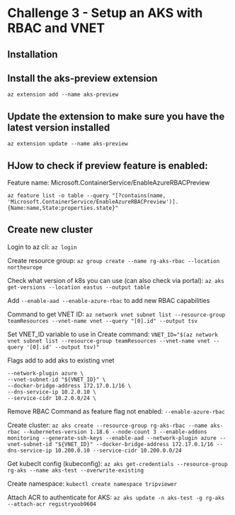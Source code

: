 # Challenge 3 - Setup an AKS with RBAC and VNET

## Installation

## Install the aks-preview extension
`az extension add --name aks-preview`

## Update the extension to make sure you have the latest version installed
`az extension update --name aks-preview`

## HJow to check if preview feature is enabled:

Feature name: Microsoft.ContainerService/EnableAzureRBACPreview

`az feature list -o table --query "[?contains(name, 'Microsoft.ContainerService/EnableAzureRBACPreview')].{Name:name,State:properties.state}"`

## Create new cluster

Login to az cli: `az login`

Create resource group: `az group create --name rg-aks-rbac --location northeurope`

Check what version of k8s you can use (can also check via portal): `az aks get-versions --location eastus --output table`

Add `--enable-aad --enable-azure-rbac` to add new RBAC capabilities

Command to get VNET ID: `az network vnet subnet list --resource-group teamResources --vnet-name vnet --query "[0].id" --output tsv`

Set VNET_ID variable to use in Create command: `VNET_ID="$(az network vnet subnet list --resource-group teamResources --vnet-name vnet --query '[0].id' --output tsv)"`

Flags add to add aks to existing vnet

```
--network-plugin azure \
--vnet-subnet-id "${VNET_ID}" \
--docker-bridge-address 172.17.0.1/16 \
--dns-service-ip 10.2.0.10 \
--service-cidr 10.2.0.0/24 \
```

Remove RBAC Command as feature flag not enabled: `--enable-azure-rbac`

Create cluster: `az aks create --resource-group rg-aks-rbac --name aks-rbac --kubernetes-version 1.18.6 --node-count 3 --enable-addons monitoring --generate-ssh-keys --enable-aad --network-plugin azure --vnet-subnet-id "${VNET_ID}" --docker-bridge-address 172.17.0.1/16 --dns-service-ip 10.200.0.10 --service-cidr 10.200.0.0/24`














Get kubeclt config (kubeconfig): `az aks get-credentials --resource-group rg-aks --name aks-test --overwrite-existing `

Create namespace: `kubectl create namespace tripviewer`

Attach ACR to authenticate for AKS: `az aks update -n aks-test -g rg-aks --attach-acr registryoob9604`
